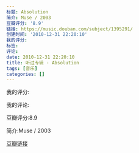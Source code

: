```yaml
---
标题: Absolution
简介: Muse / 2003
豆瓣评分: '8.9'
链接: https://music.douban.com/subject/1395291/
创建时间: '2010-12-31 22:20:10'
我的评分:
标签:
评论:
date: 2010-12-31 22:20:10
title: 听过专辑 - Absolution
tags: [音乐]
categories: []
---
```


我的评分:

我的评论:

豆瓣评分:8.9

简介:Muse / 2003

[豆瓣链接](https://music.douban.com/subject/1395291/)

